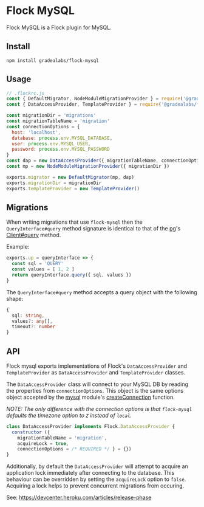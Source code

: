 # Flock MySQL

Flock MySQL is a Flock plugin for MySQL.

## Install

```
npm install gradealabs/flock-mysql
```

## Usage

```js
// .flockrc.js
const { DefaultMigrator, NodeModuleMigrationProvider } = require('@gradealabs/flock')
const { DataAccessProvider, TemplateProvider } = require('@gradealabs/flock-mysql')

const migrationDir = 'migrations'
const migrationTableName = 'migration'
const connectionOptions = {
  host: 'localhost',
  database: process.env.MYSQL_DATABASE,
  user: process.env.MYSQL_USER,
  password: process.env.MYSQL_PASSWORD
}
const dap = new DataAccessProvider({ migrationTableName, connectionOptions })
const mp = new NodeModuleMigrationProvider({ migrationDir })

exports.migrator = new DefaultMigrator(mp, dap)
exports.migrationDir = migrationDir
exports.templateProvider = new TemplateProvider()

```

## Migrations

When writing migrations that use `flock-mysql` then the `QueryInterface#query`
method signature is identical to that of the [pg](https://npmjs.org/pg)'s [Client#query](https://node-postgres.com/features/queries) method.

Example:
```js
exports.up = queryInterface => {
  const sql = 'QUERY'
  const values = [ 1, 2 ]
  return queryInterface.query({ sql, values })
}
```

The `QueryInterface#query` method accepts a query object with the following
shape:

```ts
{
  sql: string,
  values?: any[],
  timeout?: number
}
```

## API

Flock mysql exports implementations of Flock's `DataAccessProvider` and `TemplateProvider`
as `DataAccessProvider` and `TemplateProvider` classes.

The `DataAccessProvider` class will connect to your MySQL DB by reading
the properties from `connectionOptions`. This object is the same options object
accepted by the [mysql](https://npmjs.org/mysql) module's [createConnection](https://www.npmjs.com/package/mysql#connection-options) function.

*NOTE: The only difference with the connection options is that `flock-mysql`
defaults the timezone option to `Z` instead of `local`.*

```js
class DataAccessProvider implements Flock.DataAccessProvider {
  constructor ({
    migrationTableName = 'migration',
    acquireLock = true,
    connectionOptions = /* REQUIRED */ } = {})
}
```

Additionally, by default the `DataAccessProvider` will attempt to acquire an
application lock immediately after connecting to the database. This behaviour
can be overridden by setting the `acquireLock` option to `false`. Acquiring a
lock helps to prevent concurrent migrations from occuring.

See: https://devcenter.heroku.com/articles/release-phase
